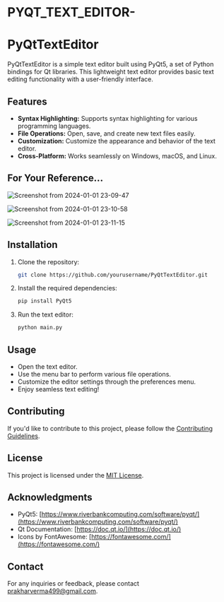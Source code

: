 # PYQT_TEXT_EDITOR-
# PyQtTextEditor

PyQtTextEditor is a simple text editor built using PyQt5, a set of Python bindings for Qt libraries. This lightweight text editor provides basic text editing functionality with a user-friendly interface.

## Features

- **Syntax Highlighting:** Supports syntax highlighting for various programming languages.
- **File Operations:** Open, save, and create new text files easily.
- **Customization:** Customize the appearance and behavior of the text editor.
- **Cross-Platform:** Works seamlessly on Windows, macOS, and Linux.

## For Your Reference...

![Screenshot from 2024-01-01 23-09-47](https://github.com/Pv200/PYQT_TEXT_EDITOR-/assets/117562053/3708fc81-0327-41a0-b7cf-659c74881761)




![Screenshot from 2024-01-01 23-10-58](https://github.com/Pv200/PYQT_TEXT_EDITOR-/assets/117562053/81b7fb64-6816-411a-8743-7d2ec842b113)

![Screenshot from 2024-01-01 23-11-15](https://github.com/Pv200/PYQT_TEXT_EDITOR-/assets/117562053/5fc76347-651a-4037-a492-14a94eafe318)


## Installation

1. Clone the repository:

    ```bash
    git clone https://github.com/yourusername/PyQtTextEditor.git
    ```

2. Install the required dependencies:

    ```bash
    pip install PyQt5
    ```

3. Run the text editor:

    ```bash
    python main.py
    ```

## Usage

- Open the text editor.
- Use the menu bar to perform various file operations.
- Customize the editor settings through the preferences menu.
- Enjoy seamless text editing!

## Contributing

If you'd like to contribute to this project, please follow the [Contributing Guidelines](CONTRIBUTING.md).

## License

This project is licensed under the [MIT License](LICENSE).

## Acknowledgments

- PyQt5: [https://www.riverbankcomputing.com/software/pyqt/](https://www.riverbankcomputing.com/software/pyqt/)
- Qt Documentation: [https://doc.qt.io/](https://doc.qt.io/)
- Icons by FontAwesome: [https://fontawesome.com/](https://fontawesome.com/)

## Contact

For any inquiries or feedback, please contact [prakharverma499@gmail.com](mailto:prakharverma499@gmail.com).

